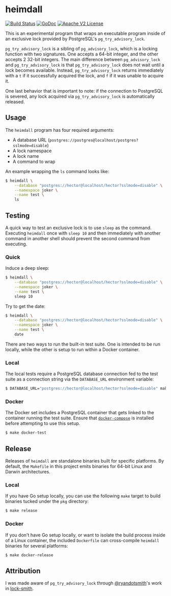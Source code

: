 # heimdall

[![Build Status](https://travis-ci.org/hectcastro/heimdall.svg?branch=develop)](https://travis-ci.org/hectcastro/heimdall)
[![GoDoc](http://img.shields.io/badge/godoc-reference-blue.svg)](http://godoc.org/github.com/hectcastro/heimdall/heimdall)
[![Apache V2 License](http://img.shields.io/badge/license-Apache%20V2-blue.svg)](https://github.com/hectcastro/heimdall/blob/develop/LICENSE)

This is an experimental program that wraps an executable program inside of an
exclusive lock provided by PostgreSQL's `pg_try_advisory_lock`.

`pg_try_advisory_lock` is a sibling of `pg_advisory_lock`, which is a locking
function with two signatures. One accepts a 64-bit integer, and the other accepts
2 32-bit integers. The main difference between `pg_advisory_lock` and
`pg_try_advisory_lock` is that `pg_try_advisory_lock` does not wait until a lock
becomes available. Instead, `pg_try_advisory_lock` returns immediately with a `t`
if it successfully acquired the lock, and `f` if it was unable to acquire it.

One last behavior that is important to note: if the connection to PostgreSQL is
severed, any lock acquired via `pg_try_advisory_lock` is automatically released.

## Usage

The `heimdall` program has four required arguments:

- A database URL (`postgres://postgres@localhost/postgres?sslmode=disable`)
- A lock namespace
- A lock name
- A command to wrap

An example wrapping the `ls` command looks like:

```bash
$ heimdall \
    --database "postgres://hector@localhost/hector?sslmode=disable" \
    --namespace joker \
    --name test \
    ls
```

## Testing

A quick way to test an exclusive lock is to use `sleep` as the command.
Executing `heimdall` once with `sleep 10` and then immediately with another
command in another shell should prevent the second command from executing.

### Quick

Induce a deep sleep:

```bash
$ heimdall \
    --database "postgres://hector@localhost/hector?sslmode=disable" \
    --namespace joker \
    --name test \
    sleep 10
```

Try to get the date:

```bash
$ heimdall \
    --database "postgres://hector@localhost/hector?sslmode=disable" \
    --namespace joker \
    --name test \
    date
```

There are two ways to run the built-in test suite. One is intended to be run
locally, while the other is setup to run within a Docker container.

### Local

The local tests require a PostgreSQL database connection fed to the test suite
as a connection string via the `DATABASE_URL` environment variable:

```bash
$ DATABASE_URL="postgres://hector@localhost/hector?sslmode=disable" make test
```

### Docker

The Docker set includes a PostgreSQL container that gets linked to the container
running the test suite. Ensure that [`docker-compose`](https://docs.docker.com/compose/)
is installed before attempting to use this setup.

```bash
$ make docker-test
```

## Release

Releases of `heimdall` are standalone binaries built for specific platforms. By
default, the `Makefile` in this project emits binaries for 64-bit Linux and
Darwin architectures.

### Local

If you have Go setup locally, you can use the following `make` target to build
binaries tucked under the `pkg` directory:

```bash
$ make release
```

### Docker

If you don't have Go setup locally, or want to isolate the build process inside
of a Linux container, the included `Dockerfile` can cross-compile `heimdall`
binaries for several platforms:

```bash
$ make docker-release
```

## Attribution

I was made aware of `pg_try_advisory_lock` through
[@ryandotsmith](https://github.com/ryandotsmith)'s work in
[lock-smith](https://github.com/ryandotsmith/lock-smith).
